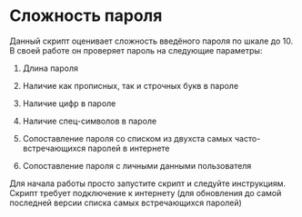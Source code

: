 # Cложность пароля

Данный скрипт оценивает сложность введёного пароля по шкале до 10. В своей работе он проверяет пароль на  следующие параметры:
 
1) Длина пароля

2) Наличие как прописных, так и строчных букв в пароле

3) Наличие цифр в пароле

4) Наличие спец-символов в пароле

5) Сопоставление пароля со списком из двухста самых часто-встречающихся паролей в интернете 

6) Сопоставление пароля с личными данными пользователя

Для начала работы просто запустите скрипт и следуйте инструкциям. Скрипт требует подключение к интернету (для обновления до самой последней версии списка самых встречающихся паролей)
